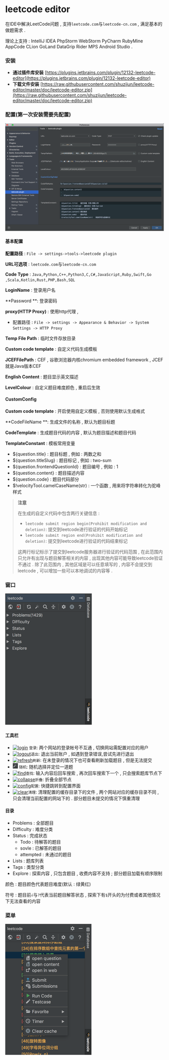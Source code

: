 # leetcode editor

在IDE中解决LeetCode问题 , 支持`leetcode.com`与`leetcode-cn.com` , 满足基本的做题需求 .

理论上支持 : IntelliJ IDEA PhpStorm WebStorm PyCharm RubyMine AppCode CLion GoLand DataGrip Rider MPS Android Studio .

### 安装

* **通过插件库安装**
  [https://plugins.jetbrains.com/plugin/12132-leetcode-editor](https://plugins.jetbrains.com/plugin/12132-leetcode-editor)
* **下载文件安装**
  [https://raw.githubusercontent.com/shuzijun/leetcode-editor/master/doc/leetcode-editor.zip](https://raw.githubusercontent.com/shuzijun/leetcode-editor/master/doc/leetcode-editor.zip)

### 配置\(第一次安装需要先配置\)

![](/assets/leetcode-editor-peizhi.png)

#### 基本配置

**配置路径** : `File -> settings->tools->leetcode plugin`

**URL可选项** : `leetcode.com`与`leetcode-cn.com`

**Code Type** : `Java,Python,C++,Python3,C,C#,JavaScript,Ruby,Swift,Go ,Scala,Kotlin,Rust,PHP,Bash,SQL`

**LoginName** : 登录用户名

**Password **: 登录密码

**proxy\(HTTP Proxy\)** : 使用http代理 ,

* 配置路径 : `File -> settings -> Appearance & Behavior -> System Settings -> HTTP Proxy`

**Temp File Path** : 临时文件存放目录

**Custom code template** : 自定义代码生成模板

**JCEFFilePath** : CEF , 谷歌浏览器内核chromium embedded framework , JCEF就是Java版本CEF

**English Content** : 题目显示英文描述

**LevelColour** : 自定义题目难度颜色 , 重启后生效

#### **CustomConfig**

**Custom code template** : 开启使用自定义模板 , 否则使用默认生成格式

**CodeFileName **: 生成文件的名称 , 默认为题目标题

**CodeTemplate** : 生成题目代码的内容 , 默认为题目描述和题目代码

**TemplateConstant** : 模板常用变量

* ${question.title} : 题目标题 , 例如 : 两数之和
* ${question.titleSlug} : 题目标记 , 例如 : two-sum
* ${question.frontendQuestionId} : 题目编号 , 例如 : 1
* ${question.content} : 题目描述内容
* ${question.code} : 题目代码部分
* $!velocityTool.camelCaseName\(str\) : 一个函数 , 用来将字符串转化为驼峰样式

> **注意**
>
> 在生成的自定义代码中包含两行关键信息 :
>
> * `leetcode submit region begin(Prohibit modification and deletion)`: 提交到leetcode进行验证的代码开始标记
> * `leetcode submit region end(Prohibit modification and deletion)`: 提交到leetcode进行验证的代码结束标记
>
> 这两行标记标示了提交到leetcode服务器进行验证的代码范围 , 在此范围内只允许有出现与题目解答相关的内容 , 出现其他内容可能导致leetcode验证不通过 . 除了此范围内 , 其他区域是可以任意填写的 , 内容不会提交到leetcode , 可以增加一些可以本地调试的内容等 .

### 窗口

![](/assets/leetcodechuangkou.png)

#### 工具栏

* [![](https://raw.githubusercontent.com/shuzijun/leetcode-editor/master/doc/login.png "login")](https://raw.githubusercontent.com/shuzijun/leetcode-editor/master/doc/login.png) `登录`: 两个网站的登录帐号不互通 , 切换网站需配置对应的用户
* [![](https://raw.githubusercontent.com/shuzijun/leetcode-editor/master/doc/logout.png "logout")](https://raw.githubusercontent.com/shuzijun/leetcode-editor/master/doc/logout.png)`退出`: 退出当前账户 , 如遇到登录错误,尝试先进行退出
* [![](https://raw.githubusercontent.com/shuzijun/leetcode-editor/master/doc/refresh.png "refresh")](https://raw.githubusercontent.com/shuzijun/leetcode-editor/master/doc/refresh.png)`刷新`: 在未登录的情况下也可查看刷新加载题目 , 但是无法提交
* ![](/assets/pickone.png) `随机`: 随机选择并定位一道题
* [![](https://raw.githubusercontent.com/shuzijun/leetcode-editor/master/doc/find.png "find")](https://raw.githubusercontent.com/shuzijun/leetcode-editor/master/doc/find.png)`查找`: 输入内容后回车搜索 , 再次回车搜索下一个 , 只会搜索题库节点下
* [![](https://raw.githubusercontent.com/shuzijun/leetcode-editor/master/doc/collapseAll.png "collapse")](https://raw.githubusercontent.com/shuzijun/leetcode-editor/master/doc/collapseAll.png)`折叠`: 折叠全部节点
* [![](https://raw.githubusercontent.com/shuzijun/leetcode-editor/master/doc/config.png "config")](https://raw.githubusercontent.com/shuzijun/leetcode-editor/master/doc/config.png)`配置`: 快捷跳转到配置界面
* [![](https://raw.githubusercontent.com/shuzijun/leetcode-editor/master/doc/clear.png "clear")](https://raw.githubusercontent.com/shuzijun/leetcode-editor/master/doc/clear.png)`清理`: 清理配置的缓存目录下的文件 , 两个网站对应的缓存目录不同 , 只会清理当前配置的网站下的 . 部分题目未提交的情况下慎重清理

#### 目录

* Problems : 全部题目
* Difficulty : 难度分类
* Status : 完成状态
  * Todo : 待解答的题目
  * sovle : 已解答的题目
  * attempted : 未通过的题目
* Lists : 题库列表
* Tags : 类型分类
* Explore : 探索内容 , 只包含题目 , 收费内容不支持 ; 部分题目加载有顺序限制

颜色 : 题目颜色代表题目难度\(默认 : 绿黄红\)

符号 : 题目前`√`与`?`代表当前题目解答状态 , 探索下有`$`开头的为付费或者其他情况下无法查看的内容

### 菜单

![](/assets/leetcodecaidan.png)

